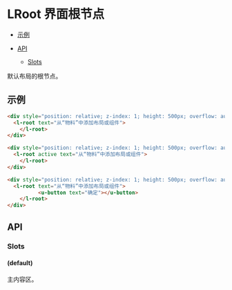 <!-- 该 README.md 根据 api.yaml 和 docs/*.md 自动生成，为了方便在 GitHub 和 NPM 上查阅。如需修改，请查看源文件 -->

# LRoot 界面根节点

- [示例](#示例)

- [API]()
    - [Slots](#slots)

默认布局的根节点。

## 示例


```html
<div style="position: relative; z-index: 1; height: 500px; overflow: auto;">
  <l-root text="从“物料”中添加布局或组件">
	</l-root>
</div>
```


```html
<div style="position: relative; z-index: 1; height: 500px; overflow: auto;">
  <l-root active text="从“物料”中添加布局或组件">
	</l-root>
</div>
```

```html
<div style="position: relative; z-index: 1; height: 500px; overflow: auto;">
  <l-root text="从“物料”中添加布局或组件">
		  <u-button text="确定"></u-button>
	</l-root>
</div>
```
## API
### Slots

#### (default)

主内容区。

